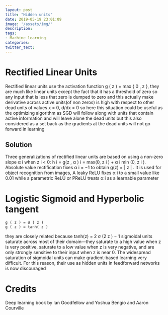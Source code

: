 ```yaml
---
layout: post
title: "Hidden units"
date: 2019-05-19 23:01:09
image: '/assets/img/'
description:
tags:
- Machine learning
categories:
twitter_text:
---
```

# Rectified Linear Units
Rectified linear units use the activation function g ( z ) = max { 0 , z }, they are much like linear units except the fact that it has a threshold of zero so any input that is less that zero is dumped to zero and this actually make derivative across active units(of non zeros) is high with respect to other dead units of values x = 0, d/dx = 0 so here this situation could be useful as the optimizing algorithm as SGD will follow along with units that contain active information and will leave alone the dead units but this also considered as a set back as the gradients at the dead units will not go forward in learning

## Solution
Three generalizations of rectified linear units are based on using a non-zero
slope α i when z i < 0: h i = g(z , α ) i = max(0, z i ) + α i min (0, z i ). Absolute value
rectification fixes α i = −1 to obtain g(z) = | z | . It is used for object recognition
from images, A leaky ReLU fixes α i to a small value like 0.01 while a parametric ReLU or PReLU
treats α i as a learnable parameter

# Logistic Sigmoid and Hyperbolic tangent
    g ( z ) = σ ( z )
    g ( z ) = tanh( z )
they are closely related because tanh(z) = 2 σ (2 z ) − 1
sigmoidal
units saturate across most of their domain—they saturate to a high value when
z is very positive, saturate to a low value when z is very negative, and are only
strongly sensitive to their input when z is near 0. The widespread saturation of
sigmoidal units can make gradient-based learning very difficult. For this reason,
their use as hidden units in feedforward networks is now discouraged

# Credits
Deep learning book by Ian Goodfellow and Yoshua Bengio and Aaron Courville
